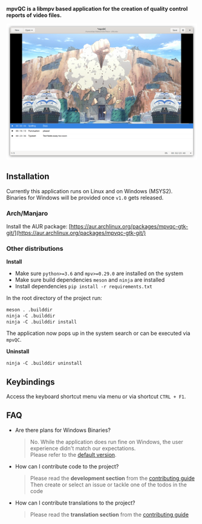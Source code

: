 **mpvQC is a libmpv based application for the creation of quality control reports of video files.**

![screenshot](data/screenshots/mpvQC-1.png)

## Installation

Currently this application runs on Linux and on Windows (MSYS2).  
Binaries for Windows will be provided once `v1.0` gets released.

### Arch/Manjaro

Install the AUR package: [https://aur.archlinux.org/packages/mpvqc-gtk-git/](https://aur.archlinux.org/packages/mpvqc-gtk-git/)

### Other distributions

**Install**

<!-- 
### Flatpak

1. Download the flatpak file.
2. Install it either via software center or via cli:  
   `flatpak install com.github.mpvqc.mpvQC.flatpak`
3. The application should now be accessible via application menu.  
   Else running `flatpak run com.github.mpvqc.mpvQC` will start the application.
   
Running `flatpak remove com.github.mpvqc.mpvQC` will remove the software.

-->

* Make sure `python>=3.6` and `mpv>=0.29.0` are installed on the system
* Make sure build dependencies `meson` and `ninja` are installed
* Install dependencies `pip install -r requirements.txt`

In the root directory of the project run:

```shell script
meson . .builddir
ninja -C .builddir
ninja -C .builddir install
```

The application now pops up in the system search or can be executed via `mpvQC`.

**Uninstall**

```shell script
ninja -C .builddir uninstall
```

## Keybindings

Access the keyboard shortcut menu via menu or via shortcut `CTRL + F1`.  

## FAQ

* Are there plans for Windows Binaries?
  > No. While the application does run fine on Windows, the user experience didn't match our expectations.  
  > Please refer to the [default version](https://github.com/mpvqc/mpvQC).
* How can I contribute code to the project?
  > Please read the **development section** from the [contributing guide](CONTRIBUTING.md)  
  > Then create or select an issue or tackle one of the todos in the code
* How can I contribute translations to the project?
  > Please read the **translation section** from the [contributing guide](CONTRIBUTING.md)

